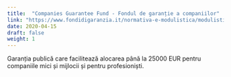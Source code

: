 ```yaml
---
title:  "Companies Guarantee Fund - Fondul de garanție a companiilor"
link: "https://www.fondidigaranzia.it/normativa-e-modulistica/modulistica/"
date: 2020-04-15
draft: false
weight: 1
---
```


Garanția publică care facilitează alocarea până la 25000 EUR pentru companiile mici și mijlocii și pentru profesioniști.
